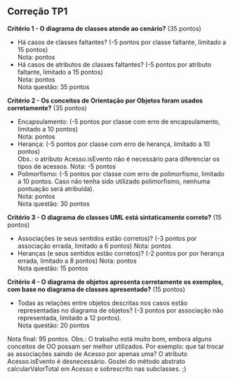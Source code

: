 Correção TP1
---

**Critério 1 - O diagrama de classes atende ao cenário?** (35 pontos)
- Há casos de classes faltantes? (-5 pontos por classe faltante, limitado a 15 
  pontos)  
  Nota:  pontos
- Há casos de atributos de classes faltantes? (-5 pontos por atributo faltante,
  limitado a 15 pontos)  
  Nota:  pontos  
  Nota questão: 35 pontos

**Critério 2 - Os conceitos de Orientação por Objetos foram usados
corretamente?** (35 pontos)
- Encapsulamento: (-5 pontos por classe com erro de encapsulamento, limitado a
  10 pontos)  
  Nota:  pontos
- Herança: (-5 pontos por classe com erro de herança, limitado a 10 pontos)  
  Obs.: o atributo Acesso.isEvento não é necessário para diferenciar os tipos de
acessos. 
  Nota: -5 pontos
- Polimorfismo: (-5 pontos por classe com erro de polimorfismo, limitado a 10
  pontos. Caso não tenha sido utilizado polimorfismo, nenhuma pontuação será
  atribuída).  
  Nota:  pontos  
  Nota questão: 30 pontos

**Critério 3 - O diagrama de classes UML está sintaticamente correto?** (15
pontos)
- Associações (e seus sentidos estão corretos)?  (-3 pontos por associação
  errada, limitado a 6 pontos)
  Nota:  pontos  
- Heranças (e seus sentidos estão corretos)? (-2 pontos por por herança errada,
  limitado a 8 pontos) 
  Nota:  pontos  
  Nota questão: 15 pontos

**Critério 4 - O diagrama de objetos apresenta corretamente os exemplos, com
base no diagrama de classes apresentado?** (15 pontos)
- Todas as relações entre objetos descritas nos casos estão representadas no
  diagrama de objetos? (-3 pontos por associação não representada, limitado a 12
  pontos).  
  Nota questão: 20 pontos

Nota final: 95 pontos.
Obs.: O trabalho está muito bom, embora alguns conceitos de OO possam ser
melhor utilizados. Por exemplo: que tal trocar as associações saindo de Acesso
por apenas uma? O atributo Acesso.isEvento é desnecessário. Gostei do método
abstrato calcularValorTotal em Acesso e sobrescrito nas subclasses. ;)
